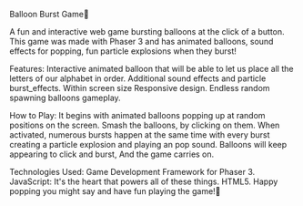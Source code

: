 Balloon Burst Game🎈

A fun and interactive web game bursting balloons at the click of a button. This game was made with Phaser 3 and has animated balloons, sound effects for popping, fun particle explosions when they burst!

Features:
Interactive animated balloon that will be able to let us place all the letters of our alphabet in order.
Additional sound effects and particle burst_effects.
Within screen size Responsive design.
Endless random spawning balloons gameplay. 

How to Play:
It begins with animated balloons popping up at random positions on the screen.
Smash the balloons, by clicking on them.
When activated, numerous bursts happen at the same time with every burst creating a particle explosion and playing an pop sound.
Balloons will keep appearing to click and burst, And the game carries on.

Technologies Used:
Game Development Framework for Phaser 3.
JavaScript: It's the heart that powers all of these things.
HTML5.
                                                                              Happy popping you might say and have fun playing the game!🙂
